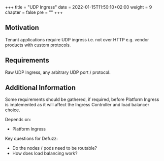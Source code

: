+++
title = "UDP Ingress"
date = 2022-01-15T11:50:10+02:00
weight = 9
chapter = false
pre = "<b></b>"
+++

## Motivation
Tenant applications require UDP ingress i.e. not over HTTP e.g. vendor products with custom protocols.

## Requirements
Raw UDP Ingress, any arbitrary UDP port / protocol.

## Additional Information
Some requirements should be gathered, if required, before Platform Ingress is implemented as it will affect the Ingress Controller and load balancer choice.

Depends on:
* Platform Ingress

Key questions for Defuzz:
* Do the nodes / pods need to be routable?
* How does load balancing work?



